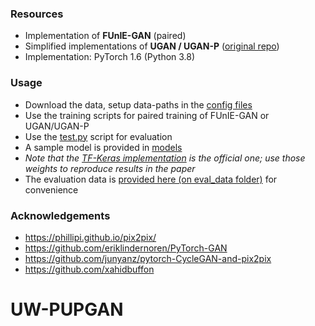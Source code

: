 
### Resources
- Implementation of **FUnIE-GAN** (paired) 
- Simplified implementations of **UGAN / UGAN-P** ([original repo](https://github.com/cameronfabbri/Underwater-Color-Correction))
- Implementation: PyTorch 1.6 (Python 3.8)

### Usage
- Download the data, setup data-paths in the [config files](configs)
- Use the training scripts for paired training of FUnIE-GAN or UGAN/UGAN-P 
- Use the [test.py](test.py) script for evaluation
- A sample model is provided in [models](models) 
- *Note that the [TF-Keras implementation](/TF-Keras/) is the official one; use those weights to reproduce results in the paper* 
- The evaluation data is [provided here (on eval_data folder)](https://drive.google.com/drive/folders/1ZEql33CajGfHHzPe1vFxUFCMcP0YbZb3?usp=sharing) for convenience

### Acknowledgements
- https://phillipi.github.io/pix2pix/
- https://github.com/eriklindernoren/PyTorch-GAN
- https://github.com/junyanz/pytorch-CycleGAN-and-pix2pix
- https://github.com/xahidbuffon
# UW-PUPGAN
